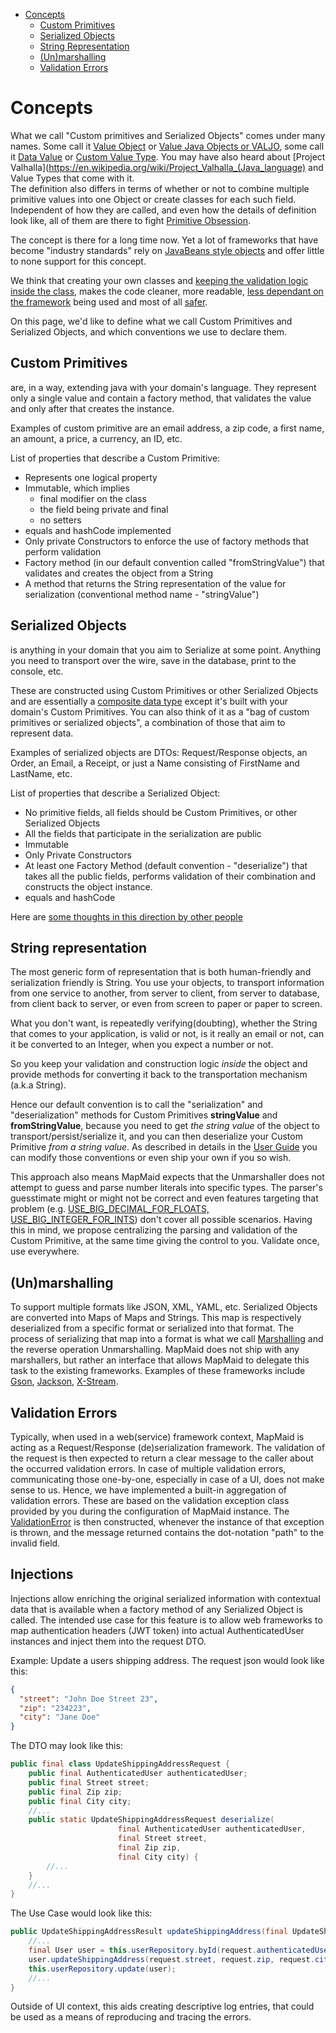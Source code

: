 * [Concepts](#concepts)
  * [Custom Primitives](#custom-primitives)
  * [Serialized Objects](#serialized-objects)
  * [String Representation](#string-representation)
  * [(Un)marshalling](#unmarshalling)
  * [Validation Errors](#validation-errors)

# Concepts

What we call "Custom primitives and Serialized Objects" comes under many names. Some call it [Value Object](http://wiki.c2.com/?ValueObject) or [Value Java Objects or VALJO](https://blog.joda.org/2014/03/valjos-value-java-objects.html), some call it [Data Value](https://refactoring.guru/replace-data-value-with-object) or [Custom Value Type](https://en.wikipedia.org/wiki/Value_object#Java). You may have also heard about [Project Valhalla](https://en.wikipedia.org/wiki/Project_Valhalla_(Java_language) and Value Types that come with it.  
The definition also differs in terms of whether or not to combine multiple primitive values into one Object or create classes for each such field. 
Independent of how they are called, and even how the details of definition look like, all of them are there to fight [Primitive Obsession](https://blog.ploeh.dk/2011/05/25/DesignSmellPrimitiveObsession/).

The concept is there for a long time now. Yet a lot of frameworks that have become "industry standards" rely on [JavaBeans style objects]((http://www.javapractices.com/topic/TopicAction.do?Id=84)) and offer little to none support for this concept.

We think that creating your own classes and [keeping the validation logic inside the class](https://enterprisecraftsmanship.com/2017/08/07/always-valid-vs-not-always-valid-domain-model/), makes the code cleaner, more readable, [less dependant on the framework](https://blog.cleancoder.com/uncle-bob/2014/05/11/FrameworkBound.html) being used and most of all [safer](articles/DomainDrivenSecurity.md). 

On this page, we'd like to define what we call Custom Primitives and Serialized Objects, and which conventions we use to declare them. 

## Custom Primitives

are, in a way, extending java with your domain's language. They represent only a single value and contain a factory 
method, that validates the value and only after that creates the instance.

Examples of custom primitive are an email address, a zip code, a first name, an amount, a price, a currency, an ID, etc. 

List of properties that describe a Custom Primitive:

* Represents one logical property
* Immutable, which implies
    * final modifier on the class
    * the field being private and final
    * no setters
* equals and hashCode implemented 
* Only private Constructors to enforce the use of factory methods that perform validation 
* Factory method (in our default convention called "fromStringValue") that validates and creates the object from a String
* A method that returns the String representation of the value for serialization (conventional method name - "stringValue")

## Serialized Objects

is anything in your domain that you aim to Serialize at some point. Anything you need to transport over the wire, save in the database, print to the console, etc. 

These are constructed using Custom Primitives or other Serialized Objects and are essentially a [composite data type](https://en.wikipedia.org/wiki/Composite_data_type) except it's built with your domain's Custom Primitives. 
You can also think of it as a "bag of custom primitives or serialized objects", a combination of those that aim to represent data. 

Examples of serialized objects are DTOs: Request/Response objects, an Order, an Email, a Receipt, or just a Name consisting of FirstName and LastName, etc.     

List of properties that describe a Serialized Object:

* No primitive fields, all fields should be Custom Primitives, or other Serialized Objects
* All the fields that participate in the serialization are public
* Immutable
* Only Private Constructors
* At least one Factory Method (default convention - "deserialize") that takes all the public fields, performs validation of their combination and constructs the object instance.
* equals and hashCode


Here are [some thoughts in this direction by other people](http://blog.cleancoder.com/uncle-bob/2019/06/16/ObjectsAndDataStructures.html)

## String representation

The most generic form of representation that is both human-friendly and serialization friendly is String. You use your objects, to transport information from one service to another, from server to client, from server to database, from client back to server, or even from screen to paper or paper to screen. 

What you don't want, is repeatedly verifying(doubting), whether the String that comes to your application, is valid or not, is it really an email or not, can it be converted to an Integer, when you expect a number or not.

So you keep your validation and construction logic _inside_ the object and provide methods for converting it back to the transportation mechanism (a.k.a String).

Hence our default convention is to call the "serialization" and "deserialization" methods for Custom Primitives **stringValue** and **fromStringValue**, because you need to get _the string value_ of the object to transport/persist/serialize it, and you can then deserialize your Custom Primitive _from a string value_. As described in details in the [User Guide](UserGuide.md) you can modify those conventions or even ship your own if you so wish.

This approach also means MapMaid expects that the Unmarshaller does not attempt to guess and parse number literals into specific types. The parser's guesstimate might or might not be correct and even features targeting that problem (e.g. [USE_BIG_DECIMAL_FOR_FLOATS, USE_BIG_INTEGER_FOR_INTS](https://github.com/FasterXML/jackson-databind/wiki/Deserialization-Features)) don't cover all possible scenarios.
Having this in mind, we propose centralizing the parsing and validation of the Custom Primitive, at the same time giving the control to you. Validate once, use everywhere.

## (Un)marshalling

To support multiple formats like JSON, XML, YAML, etc. Serialized Objects are converted into Maps of Maps and Strings. This map is respectively deserialized from a specific format or serialized into that format. The process of serializing that map into a format is what we call [Marshalling](https://en.wikipedia.org/wiki/Marshalling_(computer_science)) and the reverse operation Unmarshalling.
MapMaid does not ship with any marshallers, but rather an interface that allows MapMaid to delegate this task to the existing frameworks.
Examples of these frameworks include [Gson](https://github.com/google/gson), [Jackson](https://github.com/FasterXML/jackson), [X-Stream](https://x-stream.github.io/).

## Validation Errors

Typically, when used in a web(service) framework context, MapMaid is acting as a Request/Response (de)serialization framework. The validation of the request is then expected to return a clear message to the caller about the occurred validation errors. In case of multiple validation errors, communicating those one-by-one, especially in case of a UI, does not make sense to us. Hence, we have implemented a built-in aggregation of validation errors. These are based on the validation exception class provided by you during the configuration of MapMaid instance. The [ValidationError](../core/src/main/java/de/quantummaid/mapmaid/deserialization/validation/ValidationError.java) is then constructed, whenever the instance of that exception is thrown, and the message returned contains the dot-notation "path" to the invalid field.

## Injections

Injections allow enriching the original serialized information with contextual data that is available when a factory 
method of any Serialized Object is called. The intended use case for this feature is to allow web frameworks to map
authentication headers (JWT token) into actual AuthenticatedUser instances and inject them into the request DTO.

Example: Update a users shipping address.
The request json would look like this:
```json
{
  "street": "John Doe Street 23",
  "zip": "234223",
  "city": "Jane Doe"
}
```
The DTO may look like this:
```java
public final class UpdateShippingAddressRequest {
    public final AuthenticatedUser authenticatedUser;
    public final Street street;
    public final Zip zip;
    public final City city;
    //...
    public static UpdateShippingAddressRequest deserialize(
                        final AuthenticatedUser authenticatedUser,
                        final Street street,
                        final Zip zip,
                        final City city) {
        //...
    }
    //...
}
```
The Use Case would look like this:
```java
public UpdateShippingAddressResult updateShippingAddress(final UpdateShippingAddressRequest request) {
    //...
    final User user = this.userRepository.byId(request.authenticatedUser.id);
    user.updateShippingAddress(request.street, request.zip, request.city);
    this.userRepository.update(user);
    //...
}
```
 
Outside of UI context, this aids creating descriptive log entries, that could be used as a means of reproducing and tracing the errors.  
